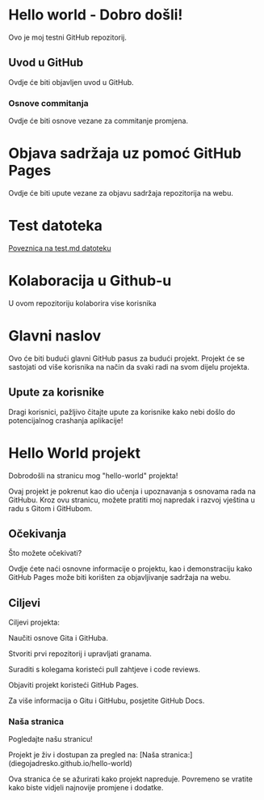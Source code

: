 # Hello world - Dobro došli!
Ovo je moj testni GitHub repozitorij.

## Uvod u GitHub

Ovdje će biti objavljen uvod u GitHub.

### Osnove commitanja

Ovdje će biti osnove vezane za commitanje promjena.

# Objava sadržaja uz pomoć GitHub Pages

Ovdje će biti upute vezane za objavu sadržaja repozitorija na webu.

# Test datoteka

[Poveznica na test.md datoteku](test.md)

# Kolaboracija u Github-u

U ovom repozitoriju kolaborira vise korisnika

# Glavni naslov

Ovo će biti budući glavni GitHub pasus za budući projekt. Projekt će se sastojati od više korisnika na način da svaki radi na svom dijelu projekta.

## Upute za korisnike

Dragi korisnici, pažljivo čitajte upute za korisnike kako nebi došlo do potencijalnog crashanja aplikacije!

# Hello World projekt

Dobrodošli na stranicu mog "hello-world" projekta!

Ovaj projekt je pokrenut kao dio učenja i upoznavanja s osnovama rada na GitHubu. Kroz ovu stranicu, možete pratiti moj napredak i razvoj vještina u radu s Gitom i GitHubom.

## Očekivanja

Što možete očekivati?

Ovdje ćete naći osnovne informacije o projektu, kao i demonstraciju kako GitHub Pages može biti korišten za objavljivanje sadržaja na webu.

## Ciljevi

Ciljevi projekta:

Naučiti osnove Gita i GitHuba.

Stvoriti prvi repozitorij i upravljati granama.

Suraditi s kolegama koristeći pull zahtjeve i code reviews.

Objaviti projekt koristeći GitHub Pages.

Za više informacija o Gitu i GitHubu, posjetite GitHub Docs.

### Naša stranica

Pogledajte našu stranicu!

Projekt je živ i dostupan za pregled na: [Naša stranica:] (diegojadresko.github.io/hello-world)

Ova stranica će se ažurirati kako projekt napreduje. Povremeno se vratite kako biste vidjeli najnovije promjene i dodatke.

